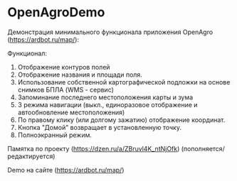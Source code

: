 # OpenAgroDemo
Демонстрация минимального функционала приложения OpenAgro (https://ardbot.ru/map/):

Функционал: 
1) Отображение контуров полей
2) Отображение названия и площади поля.
3)  Использование собственной картографической подложки на основе снимков БПЛА (WMS - сервис)
4)  Запоминание последнего местоположения карты и зума
5) 3 режима навигации (выкл., единоразовое отображение и автообновление местоположения)
6) По правому клику (или долгому зажатию) отображение координат.
7) Кнопка "Домой" возвращает в установленную точку.
8) Полноэкранный режим.

Памятка по проекту (https://dzen.ru/a/ZBruvl4K_ntNjOfk) (пополняется/редактируется)

Demo на сайте (https://ardbot.ru/map/)
